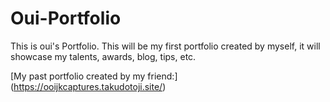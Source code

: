 # Oui-Portfolio

This is oui's Portfolio. This will be my first portfolio created by myself, it will showcase my talents, awards, blog, tips, etc.

[My past portfolio created by my friend:] (https://ooijkcaptures.takudotoji.site/)
